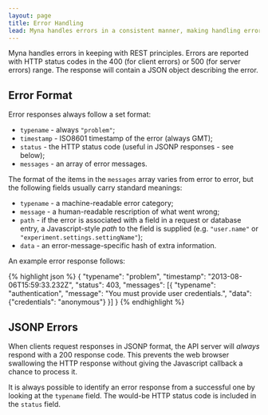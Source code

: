 ```yaml
---
layout: page
title: Error Handling
lead: Myna handles errors in a consistent manner, making handling errors easy.
---
```


Myna handles errors in keeping with REST principles. Errors are reported with HTTP status codes in the 400 (for client errors) or 500 (for server errors) range. The response will contain a JSON object describing the error.

## Error Format

Error responses always follow a set format:

 - `typename` - always `"problem"`;
 - `timestamp` - ISO8601 timestamp of the error (always GMT);
 - `status` - the HTTP status code (useful in JSONP responses - see below);
 - `messages` - an array of error messages.

The format of the items in the `messages` array varies from error to error, but the following fields usually carry standard meanings:

 - `typename` - a machine-readable error category;
 - `message` - a human-readable rescription of what went wrong;
 - `path` - if the error is associated with a field in a request or database entry,
   a Javascript-style *path* to the field is supplied (e.g. `"user.name"` or `"experiment.settings.settingName"`);
 - `data` - an error-message-specific hash of extra information.

An example error response follows:

{% highlight json %}
{
  "typename":  "problem",
  "timestamp": "2013-08-06T15:59:33.232Z",
  "status":    403,
  "messages":  [{
    "typename": "authentication",
    "message":  "You must provide user credentials.",
    "data":     {"credentials": "anonymous"}
  }]
}
{% endhighlight %}

## JSONP Errors

When clients request responses in JSONP format, the API server will *always* respond with a 200 response code. This prevents the web browser swallowing the HTTP response without giving the Javascript callback a chance to process it.

It is always possible to identify an error response from a successful one by looking at the `typename` field. The would-be HTTP status code is included in the `status` field.
